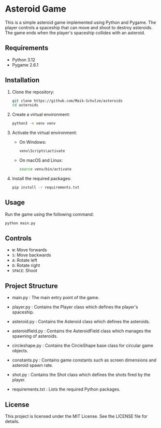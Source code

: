 # Asteroid Game

This is a simple asteroid game implemented using Python and Pygame. The player controls a spaceship that can move and shoot to destroy asteroids. The game ends when the player's spaceship collides with an asteroid.

## Requirements

- Python 3.12
- Pygame 2.6.1

## Installation

1. Clone the repository:
    ```sh
    git clone https://github.com/Maik-Schulze/asteroids
    cd asteroids
    ```

2. Create a virtual environment:
    ```sh
    python3 -m venv venv
    ```

3. Activate the virtual environment:
    - On Windows:
        ```sh
        venv\Scripts\activate
        ```
    - On macOS and Linux:
        ```sh
        source venv/bin/activate
        ```

4. Install the required packages:
    ```sh
    pip install -r requirements.txt
    ```

## Usage

Run the game using the following command:
```sh
python main.py
```

## Controls

- `W`: Move forwards
- `S`: Move backwards
- `A`: Rotate left
- `D`: Rotate right
- `SPACE`: Shoot

## Project Structure

- main.py
: The main entry point of the game.

- player.py
: Contains the Player class which defines the player's spaceship.

- asteroid.py
: Contains the Asteroid class which defines the asteroids.

- asteroidfield.py
: Contains the AsteroidField class which manages the spawning of asteroids.

- circleshape.py
: Contains the CircleShape base class for circular game objects.

- constants.py
: Contains game constants such as screen dimensions and asteroid spawn rate.

- shot.py
: Contains the Shot class which defines the shots fired by the player.

- requirements.txt
: Lists the required Python packages.

## License

This project is licensed under the MIT License. See the LICENSE file for details.
